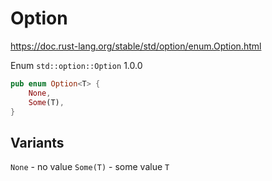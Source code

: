# Option
https://doc.rust-lang.org/stable/std/option/enum.Option.html

Enum `std::option::Option` 1.0.0

```rust
pub enum Option<T> {
    None,
    Some(T),
}
```

## Variants

`None` - no value
`Some(T)` - some value `T`

